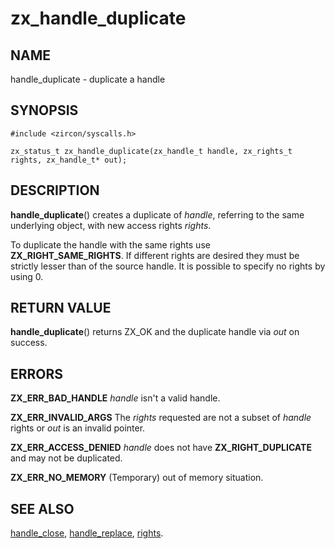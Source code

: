 # zx_handle_duplicate

## NAME

handle_duplicate - duplicate a handle

## SYNOPSIS

```
#include <zircon/syscalls.h>

zx_status_t zx_handle_duplicate(zx_handle_t handle, zx_rights_t rights, zx_handle_t* out);
```

## DESCRIPTION

**handle_duplicate**() creates a duplicate of *handle*, referring
to the same underlying object, with new access rights *rights*.

To duplicate the handle with the same rights use **ZX_RIGHT_SAME_RIGHTS**. If different
rights are desired they must be strictly lesser than of the source handle. It is possible
to specify no rights by using 0.

## RETURN VALUE

**handle_duplicate**() returns ZX_OK and the duplicate handle via *out* on success.

## ERRORS

**ZX_ERR_BAD_HANDLE**  *handle* isn't a valid handle.

**ZX_ERR_INVALID_ARGS**  The *rights* requested are not a subset of *handle* rights or
*out* is an invalid pointer.

**ZX_ERR_ACCESS_DENIED**  *handle* does not have **ZX_RIGHT_DUPLICATE** and may not be duplicated.

**ZX_ERR_NO_MEMORY**  (Temporary) out of memory situation.

## SEE ALSO

[handle_close](handle_close.md),
[handle_replace](handle_replace.md),
[rights](../rights.md).
